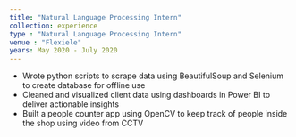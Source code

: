 ```yaml
---
title: "Natural Language Processing Intern"
collection: experience
type : "Natural Language Processing Intern"
venue : "Flexiele"
years: May 2020 - July 2020
---
```


- Wrote python scripts to scrape data using BeautifulSoup and Selenium to create database for offline use
- Cleaned and visualized client data using dashboards in Power BI to deliver actionable insights
- Built a people counter app using OpenCV to keep track of people inside the shop using video from CCTV

